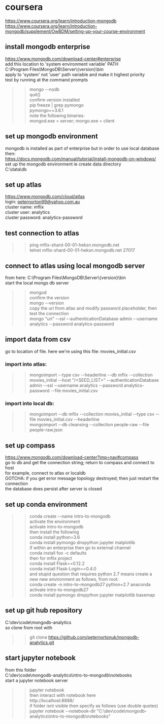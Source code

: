 # coursera
https://www.coursera.org/learn/introduction-mongodb  
https://www.coursera.org/learn/introduction-mongodb/supplement/OwBDM/setting-up-your-course-environment  
  
## install mongodb enterprise
https://www.mongodb.com/download-center#enterprise  
add this location to 'system environment variable' PATH  
C:\Program Files\MongoDB\Server\\{version}\bin  
apply to 'system' not 'user' path variable and make it highest priority  
test by running at the command prompts  
>> mongo --nodb  
>> quit()  
confirm version installed  
>> pip freeze | grep pymongo  
>> pymongo==3.6.1  
note the following binaries:  
mongod.exe = server; mongo.exe = client  
  
## set up mongodb environment
mongodb is installed as part of enterprise but in order to use local database then:  
https://docs.mongodb.com/manual/tutorial/install-mongodb-on-windows/  
set up the mongodb environment ie create data directory  
C:\data\db  
  
## set up atlas
https://www.mongodb.com/cloud/atlas  
login: peternorton99@yahoo.com.au  
cluster name: mflix  
cluster user: analytics  
cluster password: analytics-password  
  
## test connection to atlas
>> ping mflix-shard-00-01-heksn.mongodb.net  
>> telnet mflix-shard-00-01-heksn.mongodb.net 27017  
  
## connect to atlas using local mongodb server
from here: C:\Program Files\MongoDB\Server\\{version}\bin  
start the local mongo db server  
>> mongod  
confirm the version  
>> mongo --version  
copy the uri from atlas and modify password placeholder, then test the connection  
>> mongo "uri" --ssl --authenticationDatabase admin --username analytics --password analytics-password  
  
## import data from csv
go to location of file. here we're using this file: movies_initial.csv  
  
### import into atlas:
>> mongoimport --type csv --headerline --db mflix --collection movies_initial --host "<CLUSTER>/<SEED_LIST>" --authenticationDatabase admin --ssl --username analytics --password analytics-password --file movies_initial.csv  
### import into local db:
>> mongoimport --db mflix --collection movies_initial --type csv --file movies_initial.csv --headerline  
>> mongoimport --db cleansing --collection people-raw --file people-raw.json  
  
## set up compass
https://www.mongodb.com/download-center?jmp=nav#compass  
go to db and get the connection string; return to compass and connect to host  
for example, connect to atlas or localdb  
GOTCHA: if you get error message topology destroyed; then just restart the connection  
the database does persist after server is closed  
  
## set up conda environment
>> conda create --name intro-to-mongodb  
activate the environment  
>> activate intro-to-mongodb  
then install the following  
>> conda install python=3.6  
>> conda install pymongo dnspython jupyter matplotlib  
if within an enterprise then go to external channel  
>> conda install foo -c defaults  
then for mflix project  
>> conda install Flask==0.12.2  
>> conda install Flask-Login==0.4.0  
and stupid question that requires python 2.7 means create a new new environment as follows, from root:  
>> conda create -n intro-to-mongodb27 python=2.7 anaconda  
>> activate intro-to-mongodb27  
>> conda install pymongo dnspython jupyter matplotlib basemap  
  
## set up git hub repository
C:\dev\code\mongodb-analytics  
so clone from root with  
>> git clone https://github.com/peternortonuk/mongodb-analytics.git  
  
## start jupyter notebook
from this folder  
C:\dev\code\mongodb-analytics\intro-to-mongodb\notebooks  
start a jupyter notebook server  
>> jupyter notebook  
then interact with notebook here  
http://localhost:8888/  
if folder isnt visible then specify as follows (use double quotes)  
jupyter notebook --notebook-dir "C:\dev\code\mongodb-analytics\intro-to-mongodb\notebooks"  

